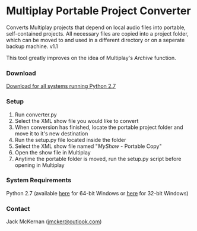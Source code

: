 # Multiplay Portable Project Converter #

Converts Multiplay projects that depend on local audio files into portable, self-contained projects. All necessary files are copied into a project folder, which can be moved to and used in a different directory or on a seperate backup machine.
v1.1

This tool greatly improves on the idea of Multiplay's *Archive* function.

### Download ###
[Download for all systems running Python 2.7](https://github.com/jmcker/Multiplay-Portable-Project-Converter/files/1254694/Multiplay-Portable-Project-Converter-v1.2.zip)

### Setup ###

1. Run converter.py
2. Select the XML show file you would like to convert
3. When conversion has finished, locate the portable project folder and move it to it's new destination
4. Run the setup.py file located inside the folder
5. Select the XML show file named "*MyShow* - Portable Copy"
6. Open the show file in Multiplay
7. Anytime the portable folder is moved, run the setup.py script before opening in Multiplay

### System Requirements ###
Python 2.7 (available [here](https://www.python.org/ftp/python/2.7.14/python-2.7.14rc1.amd64.msi) for 64-bit Windows or [here](https://www.python.org/ftp/python/2.7.14/python-2.7.14rc1.msi) for 32-bit Windows)


### Contact ###

Jack McKernan ([jmcker@outlook.com](mailto:jmcker@outlook.com))
